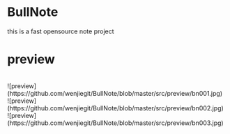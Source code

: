 # BullNote
this is a fast opensource note project

# preview
<br/>
![preview](https://github.com/wenjiegit/BullNote/blob/master/src/preview/bn001.jpg)<br/>
![preview](https://github.com/wenjiegit/BullNote/blob/master/src/preview/bn002.jpg)<br/>
![preview](https://github.com/wenjiegit/BullNote/blob/master/src/preview/bn003.jpg)<br/>
<br/>
